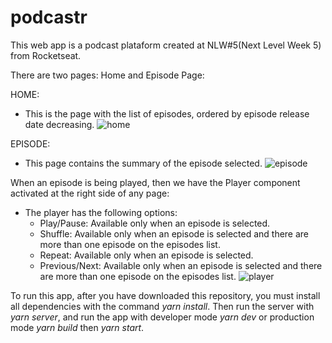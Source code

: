 # podcastr

This web app is a podcast plataform created at NLW#5(Next Level Week 5) from Rocketseat.

There are two pages: Home and Episode Page:

HOME:
 - This is the page with the list of episodes, ordered by episode release date decreasing.
![home](https://user-images.githubusercontent.com/32073399/116146633-149c2180-a6b5-11eb-90b1-8c45a07756f1.png)

EPISODE:
 - This page contains the summary of the episode selected.
![episode](https://user-images.githubusercontent.com/32073399/116146722-30072c80-a6b5-11eb-9d96-920f8145c94d.png)

When an episode is being played, then we have the Player component activated at the right side of any page:
 - The player has the following options: 
   - Play/Pause: Available only when an episode is selected.
   - Shuffle: Available only when an episode is selected and there are more than one episode on the episodes list.
   - Repeat: Available only when an episode is selected.
   - Previous/Next: Available only when an episode is selected and there are more than one episode on the episodes list.
![player](https://user-images.githubusercontent.com/32073399/116147011-8d02e280-a6b5-11eb-8489-47e5b5901d5c.png)


To run this app, after you have downloaded this repository, you must install all dependencies with the command _yarn install_. Then run the server with _yarn server_, and run the app with developer mode _yarn dev_ or production mode _yarn build_ then _yarn start_.
